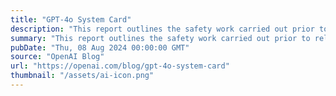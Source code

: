 ```yaml
---
title: "GPT-4o System Card"
description: "This report outlines the safety work carried out prior to releasing GPT-4o including external red teaming, frontier risk evaluations according to our Preparedness Framework, and an overview of the mitigations we built in to address key risk areas."
summary: "This report outlines the safety work carried out prior to releasing GPT-4o including external red teaming, frontier risk evaluations according to our Preparedness Framework, and an overview of the mitigations we built in to address key risk areas."
pubDate: "Thu, 08 Aug 2024 00:00:00 GMT"
source: "OpenAI Blog"
url: "https://openai.com/blog/gpt-4o-system-card"
thumbnail: "/assets/ai-icon.png"
---
```


